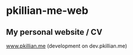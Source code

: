 pkillian-me-web
===============

My personal website / CV
------------------------

www.pkillian.me (development on dev.pkillian.me)
